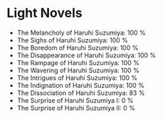 # Light Novels

- The Melancholy of Haruhi Suzumiya: 100 %
- The Sighs of Haruhi Suzumiya: 100 %
- The Boredom of Haruhi Suzumiya: 100 %
- The Disappearance of Haruhi Suzumiya: 100 %
- The Rampage of Haruhi Suzumiya: 100 %
- The Wavering of Haruhi Suzumiya: 100 %
- The Intrigues of Haruhi Suzumiya: 100 %
- The Indignation of Haruhi Suzumiya: 100 %
- The Dissociation of Haruhi Suzumiya: 83 %
- The Surprise of Haruhi Suzumiya I: 0 %
- The Surprise of Haruhi Suzumiya II: 0 %
